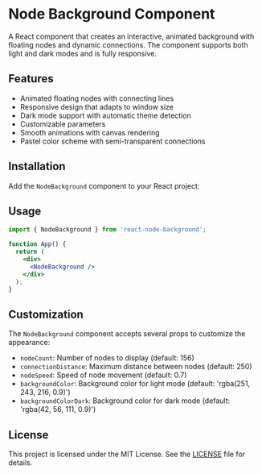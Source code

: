# Node Background Component

A React component that creates an interactive, animated background with floating nodes and dynamic connections. The component supports both light and dark modes and is fully responsive.

## Features

- Animated floating nodes with connecting lines
- Responsive design that adapts to window size
- Dark mode support with automatic theme detection
- Customizable parameters
- Smooth animations with canvas rendering
- Pastel color scheme with semi-transparent connections

## Installation

Add the `NodeBackground` component to your React project:

## Usage

```jsx
import { NodeBackground } from 'react-node-background';

function App() {
  return (
    <div>
      <NodeBackground />
    </div>
  );
}
```

## Customization

The `NodeBackground` component accepts several props to customize the appearance:

- `nodeCount`: Number of nodes to display (default: 156)
- `connectionDistance`: Maximum distance between nodes (default: 250)
- `nodeSpeed`: Speed of node movement (default: 0.7)
- `backgroundColor`: Background color for light mode (default: 'rgba(251, 243, 216, 0.9)')
- `backgroundColorDark`: Background color for dark mode (default: 'rgba(42, 56, 111, 0.9)')

## License

This project is licensed under the MIT License. See the [LICENSE](LICENSE) file for details.    
